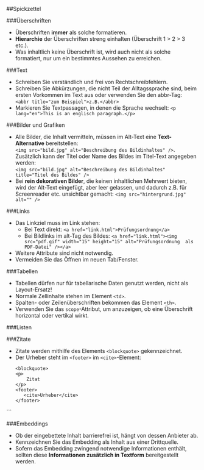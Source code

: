##Spickzettel

###Überschriften
* Überschriften **immer** als solche formatieren.
* **Hierarchie** der Überschriften streng einhalten (Überschrift 1 > 2 > 3 etc.).
* Was inhaltlich keine Überschrift ist, wird auch nicht als solche formatiert, nur um ein bestimmtes Aussehen zu erreichen.

###Text
* Schreiben Sie verständlich und frei von Rechtschreibfehlern.
* Schreiben Sie Abkürzungen, die nicht Teil der Alltagssprache sind, beim ersten Vorkommen im Text aus oder verwenden Sie den abbr-Tag:<br />
    `<abbr title="zum Beispiel">z.B.</abbr>`
* Markieren Sie Textpassagen, in denen die Sprache wechselt: 
	`<p lang="en">This is an englisch paragraph.</p>`


###Bilder und Grafiken
* Alle Bilder, die Inhalt vermitteln, müssen im Alt-Text eine **Text-Alternative** bereitstellen:<br/>
	`<img src="bild.jpg" alt="Beschreibung des Bildinhaltes" />`.
	Zusätzlich kann der Titel oder Name des Bildes im Titel-Text angegeben werden:<br/>
	`<img src="bild.jpg" alt="Beschreibung des Bildinhaltes" title="Titel des Bildes" />`
* Bei **rein dekorativen Bilder**, die keinen inhaltlichen Mehrwert bieten, wird der Alt-Text eingefügt, aber leer gelassen, und dadurch z.B. für Screenreader etc. unsichtbar gemacht:
  `<img src="hintergrund.jpg" alt="" />`

###Links
* Das Linkziel muss im Link stehen:
  * Bei Text direkt: `<a href="link.html">Prüfungsordnung</a>`
  * Bei Bildlinks im alt-Tag des Bildes: 
    `<a href="link.html"><img src="pdf.gif" width="15" height="15" alt="Prüfungsordnung  als PDF-Datei" /></a>`
* Weitere Attribute sind nicht notwendig.
* Vermeiden Sie das Öffnen im neuen Tab/Fenster.

###Tabellen
* Tabellen dürfen nur für tabellarische Daten genutzt werden, nicht als Layout-Ersatz!
* Normale Zellinhalte stehen im Element `<td>`.
* Spalten- oder Zeilenüberschriften bekommen das Element `<th>`.
* Verwenden Sie das `scope`-Attribut, um anzuzeigen, ob eine Überschrift horizontal oder vertikal wirkt.

###Listen


###Zitate
* Zitate werden mithilfe des Elements `<blockquote>` gekennzeichnet.
* Der Urheber steht im `<footer>` im `<cite>`-Element:
  ```
  <blockquote>
  <p>
      Zitat
  </p>
  <footer>
     <cite>Urheber</cite>
  </footer>
</blockquote>```

###Embeddings
* Ob der eingebettete Inhalt barrierefrei ist, hängt von dessen Anbieter ab.
* Kennzeichnen Sie das Embedding als Inhalt aus einer Drittquelle.
* Sofern das Embedding zwingend notwendige Informationen enthält, sollten diese **Informationen zusätzlich in Textform** bereitgestellt werden.
